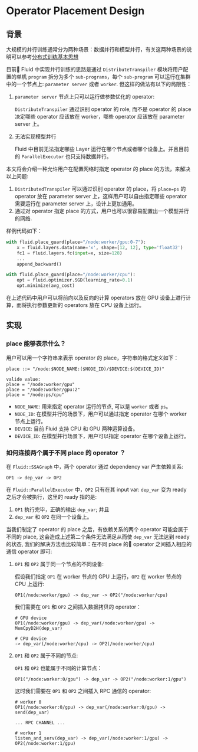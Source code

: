 # Operator Placement Design

## 背景

大规模的并行训练通常分为两种场景：数据并行和模型并行，有关这两种场景的说明可以参考[分布式训练基本思想](http://paddlepaddle.org/documentation/docs/zh/0.15.0/user_guides/howto/training/cluster_howto.html#id1)

目前 Fluid 中实现并行训练的思路是通过 `DistributeTranspiler` 模块将用户配置的单机 `program` 拆分为多个 `sub-programs`，每个
`sub-program` 可以运行在集群中的一个节点上: `parameter server` 或者 `worker`. 但这样的做法有以下的局限性：
1. `parameter server` 节点上只可以运行做参数优化的 operator:

    `DistributeTranspiler` 通过识别 operator 的 role, 而不是 operator 的 place 决定哪些 operator 应该放在 worker，哪些 operator 应该放在 parameter server 上。

1. 无法实现模型并行

    Fluid 中目前无法指定哪些 Layer 运行在哪个节点或者哪个设备上。并且目前的 `ParallelExecutor` 也只支持数据并行。

本文将会介绍一种允许用户在配置网络时指定 operator 的 place 的方法，来解决以上问题:
1. `DistributedTranspiler` 可以通过识别 operator 的 place，将 `place=ps` 的 operator 放在 parameter server 上，这样用户可以自由指定哪些 operator 需要运行在 parameter server 上，设计上更加通用。
1. 通过对 operator 指定 place 的方式，用户也可以很容易配置出一个模型并行的网络.

样例代码如下：

``` python
with fluid.place_guard(place="/node:worker/gpu:0-7"):
    x = fluid.layers.data(name='x', shape=[12, 12], type='float32')
    fc1 = fluid.layers.fc(input=x, size=128)
    ...
    append_backward()

with fluid.place_guard(place="/node:worker/cpu"):
    opt = fluid.optimizer.SGD(learning_rate=0.1)
    opt.minimize(avg_cost)

```

在上述代码中用户可以将前向以及反向的计算 operators 放在 GPU 设备上进行计算，而将执行参数更新的 operators 放在 CPU 设备上运行。

## 实现

### place 能够表示什么？

用户可以用一个字符串来表示 operator 的 place，字符串的格式定义如下：

``` text
place ::= "/node:$NODE_NAME:($NODE_ID)/$DEVICE:$(DEVICE_ID)"

valide value:
place = "/node:worker/gpu"
place = "/node:worker/gpu:2"
place = "/node:ps/cpu"
```

- `NODE_NAME`: 用来指定 operator 运行的节点, 可以是 `worker` 或者 `ps`。
- `NODE_ID`: 在模型并行的场景下，用户可以通过指定 operator 在哪个 worker 节点上运行。
- `DEVICE`: 目前 Fluid 支持 CPU 和 GPU 两种运算设备。
- `DEVICE_ID`: 在模型并行场景下，用户可以指定 operator 在哪个设备上运行。

### 如何连接两个属于不同 place 的 operator ？

在 `Fluid::SSAGraph` 中，两个 operator 通过 dependency var 产生依赖关系:

```text
OP1 -> dep_var -> OP2
```

在 `Fluid::ParallelExecutor` 中，`OP2` 只有在其 input var: `dep_var` 变为 ready 之后才会被执行，这里的 ready 指的是:

1. `OP1` 执行完毕，正确的输出 `dep_var`; 并且
1. `dep_var` 和 `OP2` 在同一个设备上。  

当我们制定了 operator 的 place 之后，有依赖关系的两个 operator 可能会属于不同的 place, 这会造成上述第二个条件无法满足从而使 `dep_var` 无法达到 ready 的状态, 我们的解决方法也比较简单：在不同 place 的 operator 之间插入相应的通信 operator 即可:

1. `OP1` 和 `OP2` 属于同一个节点的不同设备:

    假设我们指定 `OP1` 在 worker 节点的 GPU 上运行，`OP2` 在 worker 节点的 CPU 上运行:

    ``` text
    OP1(/node:worker/gpu) -> dep_var -> OP2("/node:worker/cpu)
    ```

    我们需要在 `OP1` 和 `OP2` 之间插入数据拷贝的 operator：

    ``` text
    # GPU device
    OP1(/node:worker/gpu) -> dep_var(/node:worker/gpu) -> MemCpyD2H(dep_var)

    # CPU device
    -> dep_var(/node:worker/cpu) -> OP2(/node:worker/cpu)
    ```
1. `OP1` 和 `OP2` 属于不同的节点:

    `OP1` 和 `OP2` 也能属于不同的计算节点：

    ``` text
    OP1("/node:worker:0/gpu") -> dep_var -> OP2("/node:worker:1/gpu")
    ```

    这时我们需要在 `OP1` 和 `OP2` 之间插入 RPC 通信的 operator:

    ``` text
    # worker 0
    OP1(/node:worker:0/gpu) -> dep_var(/node:worker:0/gpu) -> send(dep_var)

    ... RPC CHANNEL ...

    # worker 1 
    listen_and_serv(dep_var) -> dep_var(/node:worker:1/gpu) -> OP2(/node:worker:1/gpu)
    ```
